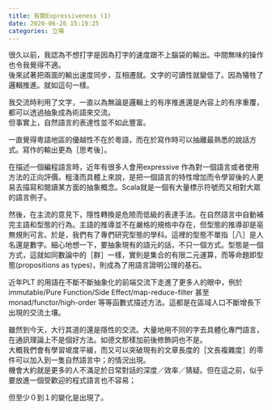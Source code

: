 ```yaml
---
title: 有關Expressiveness (1)
date: 2020-06-26 15:19:25
categories: 立場
---
```


很久以前，我認為不想打字是因為打字的速度跟不上腦袋的輸出。中間無味的操作也令我覺得不適。  
後來試著把兩面的輸出速度同步，互相遷就。文字的可讀性就變低了。因為犠牲了邏輯推進。就如這句一樣。  
  
我交流時利用了文字，一直以為無論是邏輯上的有序推進還是內容上的有序重覆，都可以透過抽象成為術語來交流。  
但事實上，自然語言的表達性並不如此豐富。  
  
一直覺得粵語地區的優越性不在於粵語，而在於寫作時可以抽離最熟悉的說話方式。寫作的輸出更為［思考後］。  
  
在描述一個編程語言時，近年有很多人會用expressive 作為對一個語言或者使用方法的正向評價。粗淺而具體上來說，是把一個語言的特性增加而令學習後的人更易去描寫和閱讀某方面的抽象概念。Scala就是一個有大量標示符號而又相對大眾的語言例子。  
  
然後，在主流的意見下，隱性轉換是危險而低級的表達手法。在自然語言中自動補完主語和型態的行為。主語的推導並不在嚴格的規格中存在，但型態的推導卻是亳無規則可言。於是，我們有了專們研究型態的學科。這裡的型態不單指［八］是人名還是數字。細心地想一下，要抽象現有的語元的話，不只一個方式。型態是一個方式，這就如同數論中的［群］一樣，實則是集合的有限二元運算，而等命題即型態(propositions as types)，則成為了用語言證明公理的基石。  
  
近年PLT 的用語在不斷不斷抽象化的前端交流下走進了更多人的眼中，例於immutable/Pure Function/Side Effect/map-reduce-filter 甚至monad/functor/high-order 等等函數式描述方法。這都是在區域人口不斷增長下出現的交流土壤。  
  
雖然到今天，大行其道的還是隱性的交流。大量地用不同的字去具體化專門語言，在通訊理論上不是個好方法。如德文那樣加前後修飾詞也不是。  
大概我們會有學習坡度平緩，而又可以突破現有的文章長度的［文長複雜度］的零件可以加入到一隻自然語言中；的情況出現。  
機會大約就是更多的人不滿足於日常對話的深度／效率／猜疑。但在這之前，似乎要放進一個受歡迎的程式語言也不容易；




但至少０到１的變化是出現了。

